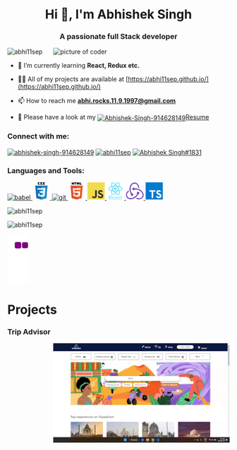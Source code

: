 <!-- [![MasterHead](http://www.pramukhdigital.com/wp-content/uploads/2018/07/New-PNC-Animated-Banners.gif)](http://abhi11sep.io)

<img align="right" width="400px" alt="picture of coder" src="https://thumbs.gfycat.com/ColorlessBitesizedKob-max-1mb.gif"/> -->

<!-- ![Alt Text](https://media.giphy.com/media/vFKqnCdLPNOKc/giphy.gif) -->
<h1 align="center">Hi 👋, I'm Abhishek Singh</h1>
<h3 align="center">A passionate full Stack developer</h3>
<img align="right" width="400px" alt="picture of coder" src="https://cdn-fleei.nitrocdn.com/qisXKjTnwzHvwleITWVPnwLYBndSpBxI/assets/static/optimized/rev-b0d270f/wp-content/uploads/2021/10/banner-gif.gif"/>


<!-- https://drive.google.com/file/d/1vGKP6O3lW8bNMkFdGx19JuFAzQ-1Il0X/view?usp=share_link -->



<p align="left"> <img src="https://komarev.com/ghpvc/?username=abhi11sep&label=Profile%20views&color=0e75b6&style=flat" alt="abhi11sep" /> </p>

- 🌱 I’m currently learning **React, Redux etc.**

- 👨‍💻 All of my projects are available at [https://abhi11sep.github.io/](https://abhi11sep.github.io/)

- 📫 How to reach me **abhi.rocks.11.9.1997@gmail.com**
<!-- -  Please have a look at my [https://drive.google.com/file/d/1KtcFdg0Zcu6nqk68Ic9WuHMfqZq2gffu/view?usp=share_link](RESUME) -->

- 📄 <span>Please have a look at my <a href="https://drive.google.com/file/d/1KtcFdg0Zcu6nqk68Ic9WuHMfqZq2gffu/view?usp=share_link" target="blank"><img align="center" src="https://i.pinimg.com/474x/88/3c/6b/883c6b93af660cb4c79e50635ae98e77.jpg" alt="Abhishek-Singh-914628149" height="20" />Resume</a></span>

<h3 align="left">Connect with me:</h3>
<p align="left">
<a href="https://linkedin.com/in/abhishek-singh-914628149" target="blank"><img align="center" src="https://raw.githubusercontent.com/rahuldkjain/github-profile-readme-generator/master/src/images/icons/Social/linked-in-alt.svg" alt="abhishek-singh-914628149" height="30" width="40" /></a>
<a href="https://codesandbox.com/abhi11sep" target="blank"><img align="center" src="https://raw.githubusercontent.com/rahuldkjain/github-profile-readme-generator/master/src/images/icons/Social/codesandbox.svg" alt="abhi11sep" height="30" width="40" /></a>
<a href="https://discord.gg/Abhishek Singh#1831" target="blank"><img align="center" src="https://raw.githubusercontent.com/rahuldkjain/github-profile-readme-generator/master/src/images/icons/Social/discord.svg" alt="Abhishek Singh#1831" height="30" width="40" /></a>
</p>

<h3 align="left">Languages and Tools:</h3>
<p align="left"> <a href="https://babeljs.io/" target="_blank" rel="noreferrer"> <img src="https://www.vectorlogo.zone/logos/babeljs/babeljs-icon.svg" alt="babel" width="40" height="40"/> </a> <a href="https://www.w3schools.com/css/" target="_blank" rel="noreferrer"> <img src="https://raw.githubusercontent.com/devicons/devicon/master/icons/css3/css3-original-wordmark.svg" alt="css3" width="40" height="40"/> </a> <a href="https://git-scm.com/" target="_blank" rel="noreferrer"> <img src="https://www.vectorlogo.zone/logos/git-scm/git-scm-icon.svg" alt="git" width="40" height="40"/> </a> <a href="https://www.w3.org/html/" target="_blank" rel="noreferrer"> <img src="https://raw.githubusercontent.com/devicons/devicon/master/icons/html5/html5-original-wordmark.svg" alt="html5" width="40" height="40"/> </a> <a href="https://developer.mozilla.org/en-US/docs/Web/JavaScript" target="_blank" rel="noreferrer"> <img src="https://raw.githubusercontent.com/devicons/devicon/master/icons/javascript/javascript-original.svg" alt="javascript" width="40" height="40"/> </a> <a href="https://reactjs.org/" target="_blank" rel="noreferrer"> <img src="https://raw.githubusercontent.com/devicons/devicon/master/icons/react/react-original-wordmark.svg" alt="react" width="40" height="40"/> </a> <a href="https://redux.js.org" target="_blank" rel="noreferrer"> <img src="https://raw.githubusercontent.com/devicons/devicon/master/icons/redux/redux-original.svg" alt="redux" width="40" height="40"/> </a> <a href="https://www.typescriptlang.org/" target="_blank" rel="noreferrer"> <img src="https://raw.githubusercontent.com/devicons/devicon/master/icons/typescript/typescript-original.svg" alt="typescript" width="40" height="40"/> </a> </p>

<!-- <p><img align="left" src="https://github-readme-stats.vercel.app/api/top-langs?username=abhi11sep&show_icons=true&locale=en&layout=compact" alt="abhi11sep" /></p> -->


<span>&nbsp;<img align="left" src="https://github-readme-stats.vercel.app/api?username=abhi11sep&show_icons=true&locale=en" alt="abhi11sep" /></span>

<span>&nbsp;<img align="left" src="https://github-readme-streak-stats.herokuapp.com/?user=abhi11sep&" alt="abhi11sep" /></span>

<p></p>

![snake gif](https://github.com/abhi11sep/abhi11sep/blob/output/github-contribution-grid-snake.gif)


<h1>Projects</h1>
<div display="flex">
<h3>Trip Advisor</h3>
<img align="right" width="400px" alt="picture of coder" src="https://github.com/Abhi11sep/Abhi11sep/blob/main/final_AdobeExpress.gif"/>

</div>
